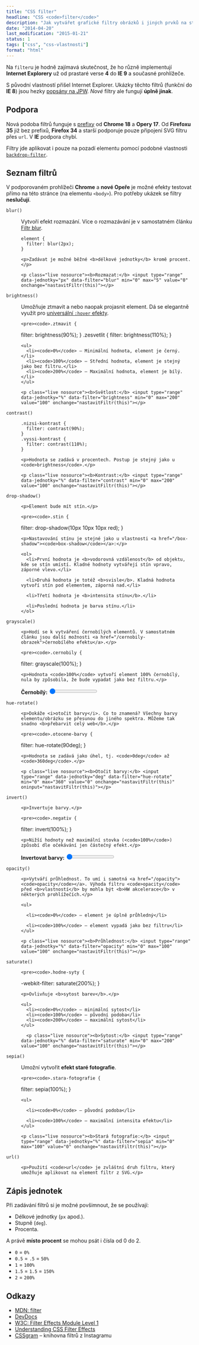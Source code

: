 ```yaml
---
title: "CSS filter"
headline: "CSS <code>filter</code>"
description: "Jak vytvářet grafické filtry obrázků i jiných prvků na stránce."
date: "2014-04-20"
last_modification: "2015-01-21"
status: 1
tags: ["css", "css-vlastnosti"]
format: "html"
---
```


<p>Na <code>filter</code>u je hodně zajímavá skutečnost, že ho různě implementují <b>Internet Explorery</b> už od prastaré verse <b>4</b> do <b>IE 9</b> a současné prohlížeče.</p>

<p>S původní vlastností přišel Internet Explorer. Ukázky těchto filtrů (funkční do <b>IE 8</b>) jsou hezky <a href="http://www.jakpsatweb.cz/css/css-filtry-priklady.html">popsány na JPW</a>. <i>Nové</i> filtry ale fungují <b>úplně jinak</b>.</p>

<h2 id="podpora">Podpora</h2>
<p>Nová podoba filtrů funguje s <a href="/css-prefixy">prefixy</a> od <b>Chrome 18</b> a <b>Opery 17</b>. Od <b>Firefoxu 35</b> již bez prefixů, <b>Firefox 34</b> a starší podporuje pouze připojení SVG filtru přes <code>url</code>. V <b>IE</b> podpora chybí.</p>

<p>Filtry jde aplikovat i pouze na pozadí elementu pomocí podobné vlastnosti <a href="/backdrop-filter"><code>backdrop-filter</code></a>.</p>

<h2 id="seznam">Seznam filtrů</h2>

<p>V podporovaném prohlížeči <b>Chrome</b> a <b>nové Opeře</b> je možné efekty testovat přímo na této stránce (na elementu <code>&lt;body></code>). Pro potřeby ukázek se filtry <b>neslučují</b>.</p>

<dl>
  <dt id="blur"><code>blur()</code></dt>
  <dd>
    <p>Vytvoří efekt rozmazání. Více o rozmazávání je v samostatném článku <a href="/blur">Filtr blur</a>.</p>
    <pre><code>element {
  filter: blur(2px);
}</code></pre>
    
    <p>Zadávat je možné běžné <b>délkové jednotky</b> kromě procent.</p>
    
    <p class="live nosource"><b>Rozmazat:</b> <input type="range" data-jednotky="px" data-filter="blur" min="0" max="5" value="0" onchange="nastavitFiltr(this)"></p>     
  </dd>
  
  <dt id="brightness"><code>brightness()</code></dt>
  <dd>
    <p>Umožňuje ztmavit a nebo naopak projasnit element. Dá se elegantně využít pro <a href="/universalni-hover#filter">universální <code>:hover</code> efekty</a>.</p>
    
    <pre><code>.ztmavit {
  filter: brightness(90%);
}
.zesvetlit {
  filter: brightness(110%);
}</code></pre>
    
    <ul>
      <li><code>0%</code> – Minimální hodnota, element je černý.</li>
      <li><code>100%</code> – Střední hodnota, element je stejný jako bez filtru.</li>
      <li><code>200%</code> – Maximální hodnota, element je bílý.</li>
    </ul>
    
    <p class="live nosource"><b>Světlost:</b> <input type="range" data-jednotky="%" data-filter="brightness" min="0" max="200" value="100" onchange="nastavitFiltr(this)"></p>     
  </dd>
  
  <dt id="contrast"><code>contrast()</code></dt>
  
  <dd>
    <pre><code>.nizsi-kontrast {
  filter: contrast(90%);
}
.vyssi-kontrast {
  filter: contrast(110%);
}</code></pre>
    
    <p>Hodnota se zadává v procentech. Postup je stejný jako u <code>brightness</code>.</p>
    
    <p class="live nosource"><b>Kontrast:</b> <input type="range" data-jednotky="%" data-filter="contrast" min="0" max="200" value="100" onchange="nastavitFiltr(this)"></p> 
  </dd>
  
  <dt id="drop-shadow"><code>drop-shadow()</code></dt>
  
  <dd>
    
    <p>Element bude mít stín.</p>
    
    <pre><code>.stin {
  filter: drop-shadow(10px 10px 10px red);
}</code></pre>
    
    <p>Nastavování stínu je stejné jako u vlastnosti <a href="/box-shadow"><code>box-shadow</code></a>:</p>
    
    <ol>
      <li>První hodnota je <b>vodorovná vzdálenost</b> od objektu, kde se stín umístí. Kladné hodnoty vytvářejí stín vpravo, záporné vlevo.</li>
      
      <li>Druhá hodnota je totéž <b>svisle</b>. Kladná hodnota vytvoří stín pod elementem, záporná nad.</li>
      
      <li>Třetí hodnota je <b>intensita stínu</b>.</li>
      
      <li>Poslední hodnota je barva stínu.</li>
    </ol>
    
  </dd>
  
  <dt id="grayscale"><code>grayscale()</code></dt>
  
  <dd>
    
    <p>Hodí se k vytváření černobílých elementů. V samostatném článku jsou další možnosti <a href="/cernobily-obrazek">černobílého efektu</a>.</p>
    
    <pre><code>.cernobily {
  filter: grayscale(100%);
}</code></pre>
    
    <p>Hodnota <code>100%</code> vytvoří element 100% černobílý, nula by způsobila, že bude vypadat jako bez filtru.</p>
    
   <p class="live nosource"><b>Černobílý:</b> <input type="range" data-jednotky="%" data-filter="grayscale" min="0" max="100" value="0" onchange="nastavitFiltr(this)"></p>     
  </dd>
  
  <dt id="hue-rotate"><code>hue-rotate()</code></dt>
  
  <dd>
    
    <p>Dokáže <i>otočit barvy</i>. Co to znamená? Všechny barvy elementu/obrázku se přesunou do jiného spektra. Můžeme tak snadno <b>přebarvit celý web</b>.</p>
    
    <pre><code>.otocene-barvy {
  filter: hue-rotate(90deg);
}</code></pre>
    
    <p>Hodnota se zadává jako úhel, tj. <code>0deg</code> až <code>360deg</code>.</p>
    
    <p class="live nosource"><b>Otočit barvy:</b> <input type="range" data-jednotky="deg" data-filter="hue-rotate" min="0" max="360" value="0" onchange="nastavitFiltr(this)" oninput="nastavitFiltr(this)"></p>
  </dd>
  
  <dt id="invert"><code>invert()</code></dt>
  <dd>
    
    <p>Invertuje barvy.</p>
    
    <pre><code>.negativ {
  filter: invert(100%);
}</code></pre>
    
    <p>Nižší hodnoty než maximální stovka (<code>100%</code>) způsobí dle očekávání jen částečný efekt.</p>
    
   <p class="live nosource"><b>Invertovat barvy:</b> <input type="range" data-jednotky="%" data-filter="invert" min="0" max="100" value="0" onchange="nastavitFiltr(this)"></p> 
  </dd>
  
  <dt id="opacity"><code>opacity()</code></dt>
  
  <dd>
    
    <p>Vytváří průhlednost. To umí i samotná <a href="/opacity"><code>opacity</code></a>. Výhoda filtru <code>opacity</code> před <b>vlastností</b> by mohla být <b>HW akcelerace</b> v některých prohlížečích.</p>
    
    <ul>
      
      <li><code>0%</code> – element je úplně průhledný</li>
      
      <li><code>100%</code> – element vypadá jako bez filtru</li>
    </ul>
    
    <p class="live nosource"><b>Průhlednost:</b> <input type="range" data-jednotky="%" data-filter="opacity" min="0" max="100" value="100" onchange="nastavitFiltr(this)"></p>    
  </dd>
  
  <dt id="saturate"><code>saturate()</code></dt>
  
  <dd>
    
    <pre><code>.hodne-syty {
  -webkit-filter: saturate(200%);
}</code></pre>
    
    <p>Ovlivňuje <b>sytost barev</b>.</p>
    
    <ul>
      <li><code>0%</code> – minimální sytost</li>
      <li><code>100%</code> – původní podoba</li>
      <li><code>200%</code> – maximální sytost</li>
    </ul>
    
      <p class="live nosource"><b>Sytost:</b> <input type="range" data-jednotky="%" data-filter="saturate" min="0" max="200" value="100" onchange="nastavitFiltr(this)"></p>
  </dd>
  
  <dt id="sepia"><code>sepia()</code></dt>
  
  <dd>
    <p>Umožní vytvořit <b>efekt staré fotografie</b>.</p>
    
    <pre><code>.stara-fotografie {
  filter: sepia(100%);
}</code></pre>
    
    <ul>
      
      <li><code>0%</code> – původní podoba</li>
      
      <li><code>100%</code> – maximální intensita efektu</li>
    </ul>
    
    <p class="live nosource"><b>Stará fotografie:</b> <input type="range" data-jednotky="%" data-filter="sepia" min="0" max="100" value="0" onchange="nastavitFiltr(this)"></p>    
  </dd>
   
  <dt id="url"><code>url()</code></dt>
  
  <dd>
    
    <p>Použití <code>url</code> je zvláštní druh filtru, který umožňuje aplikovat na element filtr z SVG.</p>
  </dd>
</dl>

<h2 id="jednotky">Zápis jednotek</h2>

<p>Při zadávání filtrů si je možné povšimnout, že se používají:</p>

<ul>
  
  <li>Délkové jednotky (<code>px</code> apod.).</li>
  <li>Stupně (<code>deg</code>).</li>
  <li>Procenta.</li>
  
</ul>

<p>A právě <b>místo procent</b> se mohou psát i čísla od 0 do 2.</p>

<ul>
  <li><code>0</code> = <code>0%</code></li>
  <li><code>0.5</code> = <code>.5</code> = <code>50%</code></li>
  <li><code>1</code> = <code>100%</code></li>
  <li><code>1.5</code> = <code>1.5</code> = <code>150%</code></li>
  <li><code>2</code> = <code>200%</code></li>
</ul>

<h2 id="odkazy">Odkazy</h2>
<ul>
  <li><a href="https://developer.mozilla.org/en-US/docs/Web/CSS/filter">MDN: filter</a></li>
  <li><a href="http://devdocs.io/css/filter">DevDocs</a></li>
  <li><a href="https://dvcs.w3.org/hg/FXTF/raw-file/tip/filters/index.html">W3C: Filter Effects Module Level 1</a></li>
  <li><a href="http://www.html5rocks.com/en/tutorials/filters/understanding-css/">Understanding CSS Filter Effects</a></li>
  
  <li><a href="http://una.im/CSSgram/">CSSgram</a> – knihovna filtrů z Instagramu</li>
</ul>

<script>
function nastavitFiltr(el) {
    var filtr = el.getAttribute("data-filter") + "(" + el.value + el.getAttribute("data-jednotky") + ")";
    document.body.style.cssText = "-webkit-filter:" + filtr + ";-moz-filter:" + filtr + "-ms-filter:" + filtr + ";filter:" + filtr;
}
</script>